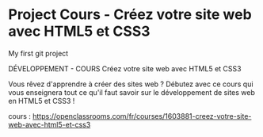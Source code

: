 # Project Cours - Créez votre site web avec HTML5 et CSS3
My first git project


DÉVELOPPEMENT - COURS
Créez votre site web avec HTML5 et CSS3

Vous rêvez d'apprendre à créer des sites web ? Débutez avec ce cours qui vous enseignera tout ce qu'il faut savoir sur le développement de sites web en HTML5 et CSS3 !


cours : https://openclassrooms.com/fr/courses/1603881-creez-votre-site-web-avec-html5-et-css3 
